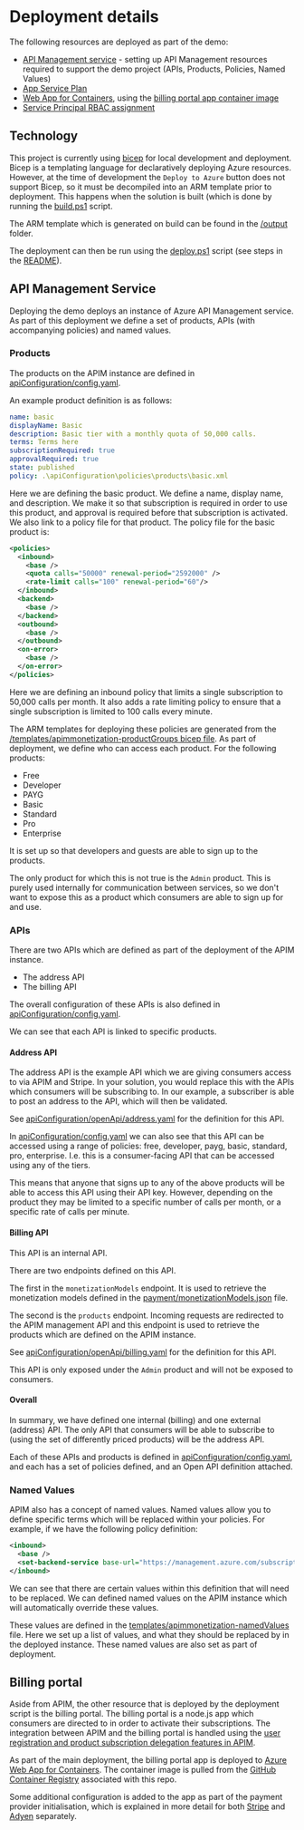 # Deployment details

The following resources are deployed as part of the demo:
- [API Management service](https://azure.microsoft.com/en-gb/services/api-management/) - setting up API Management resources required to support the demo project (APIs, Products, Policies, Named Values)
- [App Service Plan](https://docs.microsoft.com/en-us/azure/app-service/overview)
- [Web App for Containers](https://azure.microsoft.com/en-gb/services/app-service/containers/), using the [billing portal app container image](./documentation/Initialisation.md#billing-portal)
- [Service Principal RBAC assignment](https://docs.microsoft.com/en-us/azure/role-based-access-control/overview)

## Technology

This project is currently using [bicep](https://docs.microsoft.com/en-us/azure/azure-resource-manager/templates/bicep-overview) for local development and deployment. Bicep is a templating language for declaratively deploying Azure resources. However, at the time of development the `Deploy to Azure` button does not support Bicep, so it must be decompiled into an ARM template prior to deployment. This happens when the solution is built (which is done by running the [build.ps1](../build.ps1) script.

The ARM template which is generated on build can be found in the [/output](../output/) folder.

The deployment can then be run using the [deploy.ps1](../deploy.ps1) script (see steps in the [README](../README.md)).

## API Management Service

Deploying the demo deploys an instance of Azure API Management service. As part of this deployment we define a set of products, APIs (with accompanying policies) and named values.

### Products 

The products on the APIM instance are defined in [apiConfiguration/config.yaml](../apiConfiguration/config.yaml).

An example product definition is as follows:

```yaml
name: basic
displayName: Basic
description: Basic tier with a monthly quota of 50,000 calls.
terms: Terms here
subscriptionRequired: true
approvalRequired: true
state: published
policy: .\apiConfiguration\policies\products\basic.xml
```

Here we are defining the basic product. We define a name, display name, and description. We make it so that subscription is required in order to use this product, and approval is required before that subscription is activated. We also link to a policy file for that product. The policy file for the basic product is:

```xml
<policies>
  <inbound>
    <base />
    <quota calls="50000" renewal-period="2592000" />
    <rate-limit calls="100" renewal-period="60"/>
  </inbound>
  <backend>
    <base />
  </backend>
  <outbound>
    <base />
  </outbound>
  <on-error>
    <base />
  </on-error>
</policies>
```

Here we are defining an inbound policy that limits a single subscription to 50,000 calls per month. It also adds a rate limiting policy to ensure that a single subscription is limited to 100 calls every minute. 

The ARM templates for deploying these policies are generated from the [/templates/apimmonetization-productGroups bicep file](../templates/apimmonetization-productGroups.bicep). As part of deployment, we define who can access each product. For the following products:

- Free
- Developer
- PAYG
- Basic 
- Standard
- Pro
- Enterprise

It is set up so that developers and guests are able to sign up to the products. 

The only product for which this is not true is the `Admin` product. This is purely used internally for communication between services, so we don't want to expose this as a product which consumers are able to sign up for and use.

### APIs

There are two APIs which are defined as part of the deployment of the APIM instance.

- The address API
- The billing API

The overall configuration of these APIs is also defined in [apiConfiguration/config.yaml](../apiConfiguration/config.yaml).

We can see that each API is linked to specific products.

#### Address API

The address API is the example API which we are giving consumers access to via APIM and Stripe. In your solution, you would replace this with the APIs which consumers will be subscribing to. In our example, a subscriber is able to post an address to the API, which will then be validated.

See [apiConfiguration/openApi/address.yaml](../apiConfiguration/openApi/address.yaml) for the definition for this API.

In [apiConfiguration/config.yaml](../apiConfiguration/config.yaml) we can also see that this API can be accessed using a range of policies: free, developer, payg, basic, standard, pro, enterprise. I.e. this is a consumer-facing API that can be accessed using any of the tiers.

This means that anyone that signs up to any of the above products will be able to access this API using their API key. However, depending on the product they may be limited to a specific number of calls per month, or a specific rate of calls per minute.

#### Billing API

This API is an internal API. 

There are two endpoints defined on this API.

The first in the `monetizationModels` endpoint. It is used to retrieve the monetization models defined in the [payment/monetizationModels.json](../payment/monetizationModels.json) file. 

The second is the `products` endpoint. Incoming requests are redirected to the APIM management API and this endpoint is used to retrieve the products which are defined on the APIM instance. 

See [apiConfiguration/openApi/billing.yaml](../apiConfiguration/openApi/billing.yaml) for the definition for this API.

This API is only exposed under the `Admin` product and will not be exposed to consumers.

#### Overall

In summary, we have defined one internal (billing) and one external (address) API. The only API that consumers will be able to subscribe to (using the set of differently priced products) will be the address API.

Each of these APIs and products is defined in [apiConfiguration/config.yaml](../apiConfiguration/config.yaml), and each has a set of policies defined, and an Open API definition attached.

### Named Values

APIM also has a concept of named values. Named values allow you to define specific terms which will be replaced within your policies. For example, if we have the following policy definition:

```xml
<inbound>
  <base />
  <set-backend-service base-url="https://management.azure.com/subscriptions/{{subscriptionId}}/resourceGroups/{{resourceGroupName}}/providers/Microsoft.ApiManagement/service/{{apimServiceName}}" />
</inbound>
```
We can see that there are certain values within this definition that will need to be replaced. We can defined named values on the APIM instance which will automatically override these values. 

These values are defined in the [templates/apimmonetization-namedValues](../templates/apimmonetization-namedValues.bicep) file. Here we set up a list of values, and what they should be replaced by in the deployed instance. These named values are also set as part of deployment.

## Billing portal

Aside from APIM, the other resource that is deployed by the deployment script is the billing portal. The billing portal is a node.js app which consumers are directed to in order to activate their subscriptions. The integration between APIM and the billing portal is handled using the [user registration and product subscription delegation features in APIM](https://docs.microsoft.com/en-us/azure/api-management/api-management-howto-setup-delegation).

As part of the main deployment, the billing portal app is deployed to [Azure Web App for Containers](https://azure.microsoft.com/en-gb/services/app-service/containers/). The container image is pulled from the [GitHub Container Registry](https://docs.github.com/en/packages/guides/about-github-container-registry) associated with this repo.

Some additional configuration is added to the app as part of the payment provider initialisation, which is explained in more detail for both [Stripe](Stripe.md) and [Adyen](Adyen.md) separately.